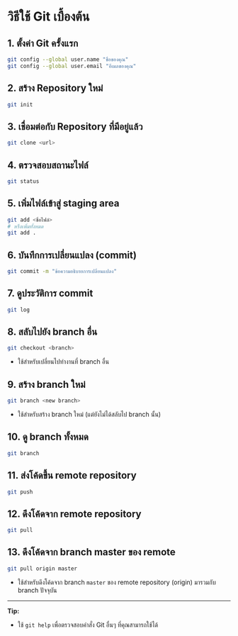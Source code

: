 # วิธีใช้ Git เบื้องต้น

## 1. ตั้งค่า Git ครั้งแรก

```sh
git config --global user.name "ชื่อของคุณ"
git config --global user.email "อีเมลของคุณ"
```

## 2. สร้าง Repository ใหม่

```sh
git init
```

## 3. เชื่อมต่อกับ Repository ที่มีอยู่แล้ว

```sh
git clone <url>
```

## 4. ตรวจสอบสถานะไฟล์

```sh
git status
```

## 5. เพิ่มไฟล์เข้าสู่ staging area

```sh
git add <ชื่อไฟล์>
# หรือเพิ่มทั้งหมด
git add .
```

## 6. บันทึกการเปลี่ยนแปลง (commit)

```sh
git commit -m "ข้อความอธิบายการเปลี่ยนแปลง"
```

## 7. ดูประวัติการ commit

```sh
git log
```

## 8. สลับไปยัง branch อื่น

```sh
git checkout <branch>
```
- ใช้สำหรับเปลี่ยนไปทำงานที่ branch อื่น

## 9. สร้าง branch ใหม่

```sh
git branch <new branch>
```
- ใช้สำหรับสร้าง branch ใหม่ (แต่ยังไม่ได้สลับไป branch นั้น)

## 10. ดู branch ทั้งหมด

```sh
git branch
```

## 11. ส่งโค้ดขึ้น remote repository

```sh
git push
```

## 12. ดึงโค้ดจาก remote repository

```sh
git pull
```

## 13. ดึงโค้ดจาก branch master ของ remote

```sh
git pull origin master
```
- ใช้สำหรับดึงโค้ดจาก branch `master` ของ remote repository (origin) มารวมกับ branch ปัจจุบัน

---

**Tip:**  
- ใช้ `git help` เพื่อตรวจสอบคำสั่ง Git อื่นๆ ที่คุณสามารถใช้ได้